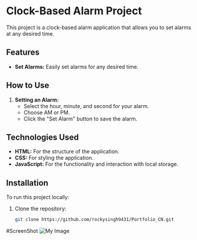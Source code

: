 # Clock-Based Alarm Project

This project is a clock-based alarm application that allows you to set alarms at any desired time.

## Features

- **Set Alarms:** Easily set alarms for any desired time.

## How to Use

1. **Setting an Alarm:**
   - Select the hour, minute, and second for your alarm.
   - Choose AM or PM.
   - Click the "Set Alarm" button to save the alarm.

## Technologies Used

- **HTML:** For the structure of the application.
- **CSS:** For styling the application.
- **JavaScript:** For the functionality and interaction with local storage.

## Installation

To run this project locally:

1. Clone the repository:
   ```bash
   git clone https://github.com/rockysingh9431/Portfolio_CN.git

#ScreenShot
![My Image](./Screenshot%202024-06-02%20154223.png)

